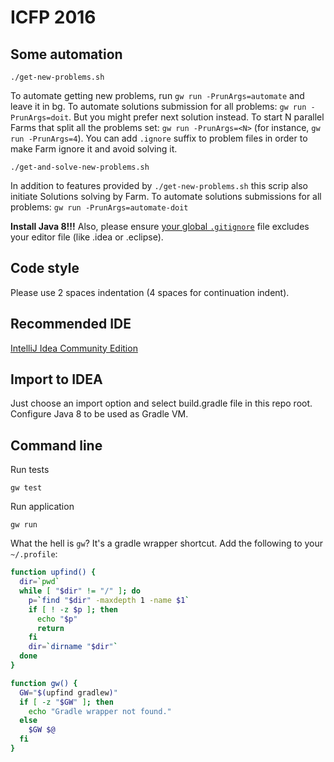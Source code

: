 ICFP 2016
=========

Some automation
-----------------
```
./get-new-problems.sh
```
To automate getting new problems, run `gw run -PrunArgs=automate` and leave it in bg.
To automate solutions submission for all problems: `gw run -PrunArgs=doit`. But you might prefer next solution instead.
To start N parallel Farms that split all the problems set: `gw run -PrunArgs=<N>` (for instance, `gw run -PrunArgs=4`).
You can add `.ignore` suffix to problem files in order to make Farm ignore it and avoid solving it.


```
./get-and-solve-new-problems.sh
```
In addition to features provided by `./get-new-problems.sh` this scrip also initiate Solutions solving by Farm. 
To automate solutions submissions for all problems: `gw run -PrunArgs=automate-doit`

**Install Java 8!!!**
Also, please ensure [your global `.gitignore`](https://help.github.com/articles/ignoring-files/#create-a-global-gitignore) 
file excludes your editor file (like .idea or .eclipse).

Code style
----------
Please use 2 spaces indentation (4 spaces for continuation indent).

Recommended IDE
---------------
[IntelliJ Idea Community Edition](https://www.jetbrains.com/idea/download/)

Import to IDEA
--------------
Just choose an import option and select build.gradle file in this repo root. Configure Java 8 to be used as Gradle VM.

Command line
------------

Run tests
```
gw test
```

Run application
```
gw run
```

What the hell is `gw`?
It's a gradle wrapper shortcut. Add the following to your `~/.profile`:
```bash
function upfind() {
  dir=`pwd`
  while [ "$dir" != "/" ]; do
    p=`find "$dir" -maxdepth 1 -name $1`
    if [ ! -z $p ]; then
      echo "$p"
      return
    fi
    dir=`dirname "$dir"`
  done
}

function gw() {
  GW="$(upfind gradlew)"
  if [ -z "$GW" ]; then
    echo "Gradle wrapper not found."
  else
    $GW $@
  fi
}
```